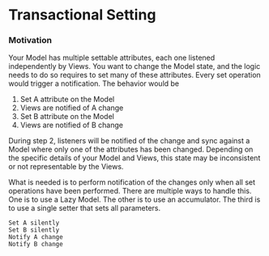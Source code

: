 # Transactional Setting

### Motivation

Your Model has multiple settable attributes, each one listened independently by Views. You want to change the Model state, and the logic needs to do so requires to set many of these attributes. Every set operation would trigger a notification. The behavior would be

 1. Set A attribute on the Model
 2. Views are notified of A change
 3. Set B attribute on the Model
 4. Views are notified of B change

During step 2, listeners will be notified of the change and sync against a Model where only one of the attributes has been changed. Depending on the specific details of your Model and Views, this state may be inconsistent or not representable by the Views. 

What is needed is to perform notification of the changes only when all set operations 
have been performed. There are multiple ways to handle this. One is to use a Lazy Model. The other is to use an accumulator. The third is to use a single setter that sets all parameters.

    Set A silently
    Set B silently
    Notify A change
    Notify B change


